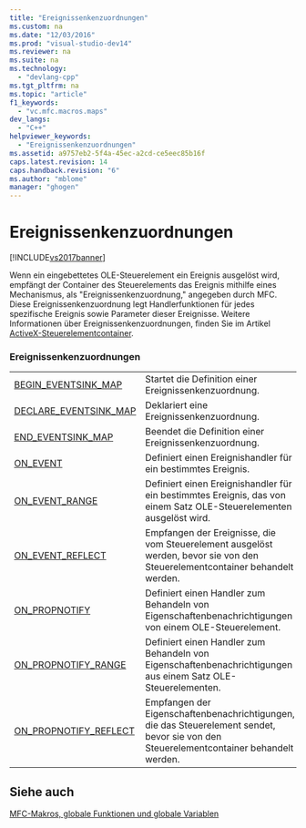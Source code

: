```yaml
---
title: "Ereignissenkenzuordnungen"
ms.custom: na
ms.date: "12/03/2016"
ms.prod: "visual-studio-dev14"
ms.reviewer: na
ms.suite: na
ms.technology: 
  - "devlang-cpp"
ms.tgt_pltfrm: na
ms.topic: "article"
f1_keywords: 
  - "vc.mfc.macros.maps"
dev_langs: 
  - "C++"
helpviewer_keywords: 
  - "Ereignissenkenzuordnungen"
ms.assetid: a9757eb2-5f4a-45ec-a2cd-ce5eec85b16f
caps.latest.revision: 14
caps.handback.revision: "6"
ms.author: "mblome"
manager: "ghogen"
---
```

# Ereignissenkenzuordnungen
[!INCLUDE[vs2017banner](../../assembler/inline/includes/vs2017banner.md)]

Wenn ein eingebettetes OLE\-Steuerelement ein Ereignis ausgelöst wird, empfängt der Container des Steuerelements das Ereignis mithilfe eines Mechanismus, als "Ereignissenkenzuordnung," angegeben durch MFC.  Diese Ereignissenkenzuordnung legt Handlerfunktionen für jedes spezifische Ereignis sowie Parameter dieser Ereignisse.  Weitere Informationen über Ereignissenkenzuordnungen, finden Sie im Artikel [ActiveX\-Steuerelementcontainer](../../mfc/activex-control-containers.md).  
  
### Ereignissenkenzuordnungen  
  
|||  
|-|-|  
|[BEGIN\_EVENTSINK\_MAP](../Topic/BEGIN_EVENTSINK_MAP.md)|Startet die Definition einer Ereignissenkenzuordnung.|  
|[DECLARE\_EVENTSINK\_MAP](../Topic/DECLARE_EVENTSINK_MAP.md)|Deklariert eine Ereignissenkenzuordnung.|  
|[END\_EVENTSINK\_MAP](../Topic/END_EVENTSINK_MAP.md)|Beendet die Definition einer Ereignissenkenzuordnung.|  
|[ON\_EVENT](../Topic/ON_EVENT.md)|Definiert einen Ereignishandler für ein bestimmtes Ereignis.|  
|[ON\_EVENT\_RANGE](../Topic/ON_EVENT_RANGE.md)|Definiert einen Ereignishandler für ein bestimmtes Ereignis, das von einem Satz OLE\-Steuerelementen ausgelöst wird.|  
|[ON\_EVENT\_REFLECT](../Topic/ON_EVENT_REFLECT.md)|Empfangen der Ereignisse, die vom Steuerelement ausgelöst werden, bevor sie von den Steuerelementcontainer behandelt werden.|  
|[ON\_PROPNOTIFY](../Topic/ON_PROPNOTIFY.md)|Definiert einen Handler zum Behandeln von Eigenschaftenbenachrichtigungen von einem OLE\-Steuerelement.|  
|[ON\_PROPNOTIFY\_RANGE](../Topic/ON_PROPNOTIFY_RANGE.md)|Definiert einen Handler zum Behandeln von Eigenschaftenbenachrichtigungen aus einem Satz OLE\-Steuerelementen.|  
|[ON\_PROPNOTIFY\_REFLECT](../Topic/ON_PROPNOTIFY_REFLECT.md)|Empfangen der Eigenschaftenbenachrichtigungen, die das Steuerelement sendet, bevor sie von den Steuerelementcontainer behandelt werden.|  
  
## Siehe auch  
 [MFC\-Makros, globale Funktionen und globale Variablen](../../mfc/reference/mfc-macros-and-globals.md)